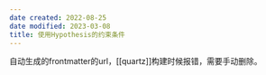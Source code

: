 ```yaml
---
date created: 2022-08-25
date modified: 2023-03-08
title: 使用Hypothesis的约束条件
---
```


自动生成的frontmatter的url，[[quartz]]构建时候报错，需要手动删除。
